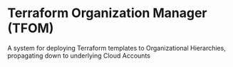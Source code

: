 # Terraform Organization Manager (TFOM)

A system for deploying Terraform templates to Organizational Hierarchies, propagating down to underlying Cloud Accounts
